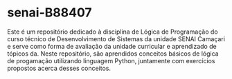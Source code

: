 # senai-B88407

Este é um repositório dedicado à disciplina de Lógica de Programação do curso técnico de Desenvolvimento de Sistemas da unidade SENAI Camaçari e serve como forma de avaliação da unidade curricular e aprendizado de tópicos da.
Neste repositório, são aprendidos conceitos básicos de lógica de progamação utilizando linguagem Python, juntamente com exercícios propostos acerca desses conceitos.